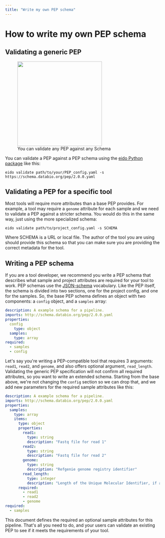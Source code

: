 ```yaml
---
title: "Write my own PEP schema"
---
```


# How to write my own PEP schema

## Validating a generic PEP


<figure>
<img src="../img/validation.svg" width="275">
<figcaption>You can validate any PEP against any Schema</figcaption>
</figure>


You can validate a PEP against a PEP schema using the [eido Python package](http://eido.databio.org) like this:

```
eido validate path/to/your/PEP_config.yaml -s https://schema.databio.org/pep/2.0.0.yaml
```

## Validating a PEP for a specific tool

Most tools will require more attributes than a base PEP provides. For example, a tool may require a `genome` attribute for each sample and we need to validate a PEP against a stricter schema. You would do this in the same way, just using the more specialized schema:

```console
eido validate path/to/project_config.yaml -s SCHEMA
```

Where SCHEMA is a URL or local file. The author of the tool you are using should provide this schema so that you can make sure you are providing the correct metadata for the tool.


## Writing a PEP schema

If you are a tool developer, we recommend you write a PEP schema that describes what sample and project attributes are required for your tool to work. PEP schemas use the [JSON-schema](https://json-schema.org/) vocabulary. Like the PEP itself, the schema is divided into two sections, one for the project config, and one for the samples. So, the base PEP schema defines an object with two components: a `config` object, and a `samples` array:

```yaml
description: A example schema for a pipeline.
imports: http://schema.databio.org/pep/2.0.0.yaml
properties:
  config
    type: object
  samples:
    type: array
required:
  - samples
  - config
```

Let's say you're writing a PEP-compatible tool that requires 3 arguments: `read1`, `read2`, and `genome`, and also offers optional argument, `read_length`.  Validating the generic PEP specification will not confirm all required attributes, so you want to write an extended schema. Starting from the base above, we're not changing the `config` section so we can drop that, and we add new parameters for the required sample attributes like this:

```yaml
description: A example schema for a pipeline.
imports: http://schema.databio.org/pep/2.0.0.yaml
properties:
  samples:
    type: array
    items:
      type: object
      properties:
        read1:
          type: string
          description: "Fastq file for read 1"
        read2:
          type: string
          description: "Fastq file for read 2"
        genome:
          type: string
          description: "Refgenie genome registry identifier"          
        read_length:
          type: integer
          description: "Length of the Unique Molecular Identifier, if any"
      required:
        - read1
        - read2
        - genome
required:
  - samples
```

This document defines the required an optional sample attributes for this pipeline. That's all you need to do, and your users can validate an existing PEP to see if it meets the requirements of your tool.
